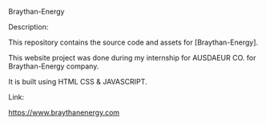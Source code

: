 

Braythan-Energy

Description:

This repository contains the source code and assets for [Braythan-Energy].

This website project was done during my internship for AUSDAEUR CO. for Braythan-Energy company.

It is built using HTML CSS & JAVASCRIPT.

Link:

https://www.braythanenergy.com
